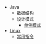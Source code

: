 * Java
  * 数据结构
  * 设计模式
    * [单例模式](java/design-mode/single-mode.md)
* [Linux](data-structure/)
  * [常用指令](data-structure/)
